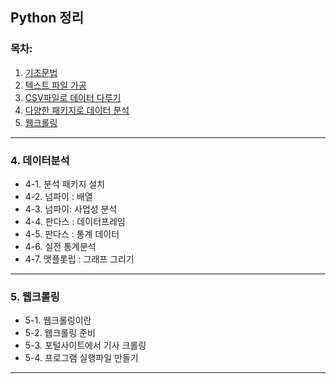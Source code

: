 ## Python 정리

### 목차:
1. [기초문법](https://github.com/Choi-09/Python/tree/main/K-digital/Chapter1.%EA%B8%B0%EC%B4%88%EB%AC%B8%EB%B2%95)
2. [텍스트 파일 가공](https://github.com/Choi-09/Python/tree/main/K-digital/Chapter3_2.%EC%A0%95%EA%B7%9C%ED%91%9C%ED%98%84%EC%8B%9D)
3. [CSV파일로 데이터 다루기](https://github.com/Choi-09/Python/tree/main/K-digital/Chapter3.CSV%ED%8C%8C%EC%9D%BC%EA%B0%80%EA%B3%B5)
4. [다양한 패키지로 데이터 분석](https://github.com/Choi-09/Python/tree/main/K-digital/Chapter4.%EB%B6%84%EC%84%9D%ED%8C%A8%ED%82%A4%EC%A7%80)
5. [웹크롤링](#5.-웹크롤링)
---
### 4. 데이터분석
  + 4-1. 분석 패키지 설치
  + 4-2. 넘파이 : 배열
  + 4-3. 넘파이: 사업성 분석
  + 4-4. 판다스 : 데이터프레임 
  + 4-5. 판다스 : 통계 데이터
  + 4-6. 실전 통계분석
  + 4-7. 맷플롯립 : 그래프 그리기

---
### 5. 웹크롤링
  + 5-1. 웹크롤링이란
  + 5-2. 웹크롤링 준비
  + 5-3. 포털사이트에서 기사 크롤링
  + 5-4. 프로그램 실행파일 만들기

---
<End>
  
